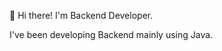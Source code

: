 <p>
 👋 Hi there! I'm Backend Developer.
</p>
<td>
 <p>
   I've been developing Backend mainly using Java.
 </p>
